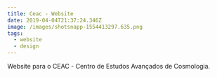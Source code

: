 ```yaml
---
title: Ceac - Website
date: 2019-04-04T21:37:24.346Z
image: /images/shotsnapp-1554413297.635.png
tags:
  - website
  - design
---
```

Website para o CEAC -  Centro de Estudos Avançados de Cosmologia.
